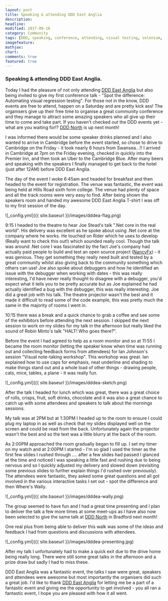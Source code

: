 ```yaml
---
layout: post
title: Speaking & attending DDD East Anglia
description: 
headline: 
modified: 2017-09-16
category: Community
tags: [DDD, speaking, conference, attending, visual testing, selenium, c#]
imagefeature: 
mathjax: 
chart: 
comments: true
featured: true
---
```


### Speaking & attending DDD East Anglia.

Today I had the pleasure of not only attending [DDD East Anglia](http://dddeastanglia.co.uk/) but also being invited to give my first conference talk - "Spot the difference: Automating visual regression testing". For those not in the know, DDD events are free to attend, happen on a Saturday and are pretty kick ass! The organisers give up their free time to organise a great community conference and they manage to attract some amazing speakers who all give up their time to come and take part. If you haven't checked out the DDD events yet - what are you waiting for!? [DDD North](http://dddnorth.co.uk/) is up next month!

I was informed there would be some speaker drinks planned and I also wanted to arrive in Cambridge before the event started, so chose to drive to Cambridge on the Friday - it took nearly 6 hours from Swansea...!! I arrived in Cambridge at 7pm on the Friday evening, checked in quickly into the Premier Inn, and then took an Uber to the Cambridge Blue. After many beers and speaking with the speakers I finally managed to get back to the hotel (just after 12AM) before DDD East Anglia.

The day of the event I woke 6:45am and headed for breakfast and then headed to the event for registration. The venue was fantastic, the event was being held at Hills Road sixth form college. The venue had plenty of space and all the track rooms were very easy to find. After being shown the speakers room and handed my awesome DDD East Anglia T-shirt I was off to my first session of the day.

![_config.yml]({{ site.baseurl }}/images/dddea-flag.png)

9:15 I headed to the theatre to hear Joe Stead's talk ".Net core in the real world". His delivery was excellent as he spoke about using .Net core at the company where he works. He touched on Rider which he uses to develop (Really want to check this out!) which sounded really cool. Though the talk was around .Net core I was fascinated by the fact Joe's company had actually paid people to build and test an open source project ([NancyFx](https://github.com/NancyFx/Nancy)) - it was genious. They get something they really need built and tested by a great community whilst also giving back to the community something which others can use! Joe also spoke about debuggers and how he identified an issue with the debugger when working with dates - this was really interesting, I'd have never really thought to disagree with a debugger, you'd expect what it tells you to be pretty accurate but as Joe explained he had actually identified a bug with the debugger, this was really interesting. Joe did a great job with his talk. The theatre projector wasn't the best and it made it difficult to read some of the code example, this was pretty much the same in the majority of rooms I went in.

10:15 there was a break and a quick chance to grab a coffee and see some of the exhibitors before attending the next session. I skipped the next session to work on my slides for my talk in the afternoon but really liked the sound of Robin Minto's talk "HALT! Who goes there?". 

Before the event I had agreed to help as a room monitor and so at 11:55 I became the room monitor (letting the speaker know when time was running out and collecting feedback forms from attendees) for Ian Johnson's session "Visual note-taking workshop". This workshop was great. Ian explained how to use caps for emphasis, neat underline and shading to make things stand out and a whole load of other things - drawing people, cats, mice, tables, a plane - it was really fun.

![_config.yml]({{ site.baseurl }}/images/dddea-sketch.png)

After the talk I headed for lunch which was great, there was a great choice of rolls, crisps, fruit, soft drinks, chocolate and it was also a great chance to catch up with some attendees and speakers to talk about the mornings sessions.

My talk was at 2PM but at 1:30PM I headed up to the room to ensure I could plug my laptop in as well as check that my slides displayed well on the screen and could be read from the back. Unfortunately again the projector wasn't the best and so the text was a little blurry at the back of the room.

As 2:00PM approached the room gradually began to fill up. I set my timer on my watch and at 2:00PM I started - I'm so glad I used the timer as the first few slides I rushed through .... after a few slides had passed I glanced at the time and noticed I was speaking a little fast and rushing due to being nervous and so I quickly adjusted my delivery and slowed down (revisiting some previous slides to further explain things I'd rushed over previously). The attendees were fantastic, they asked some great questions and all got involved in the various interactive tasks I set out - spot the difference and then Where's Wally. 

![_config.yml]({{ site.baseurl }}/images/dddea-wally.png)

The group seemed to have fun and I had a great time presenting and I plan to deliver the talk a few more times at some meet-ups as I have also now been selected to give the same talk at [DDD North](http://dddnorth.co.uk/) in Bradford next month!

One real plus from being able to deliver this walk was some of the ideas and feedback I had from questions and discussions with attendees.

![_config.yml]({{ site.baseurl }}/images/dddea-presenting.jpg)

After my talk I unfortunately had to make a quick exit due to the drive home being really long. There were still some great talks in the afternoon and a prize draw but sadly I had to miss these.

DDD East Anglia was a fantastic event, the talks I saw were great, speakers and attendees were awesome but most importantly the organisers did such a great job. I'd like to thank [DDD East Anglia](http://dddeastanglia.co.uk/) for letting me be a part of a fantastic event and giving me the opportunity to get involved - you all ran a fantastic event, I hope you are pleased with how it all went.

